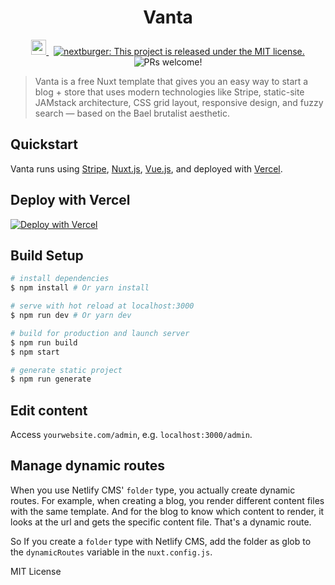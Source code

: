 <h1 align="center">
  Vanta
</h1>

<p align="center">
  <a href="https://vercel.com/dashboard/fues/projects" target="_blank">
    <img src="https://assets.vercel.com/image/upload/front/favicon/round-2/144x144.png" height="24px" alt="vercel badge">
  </a>
  &nbsp;
  <a href="https://github.com/fuesorg/nextburger/blob/master/LICENSE">
    <img src="https://img.shields.io/badge/license-MIT-blue.svg" alt="nextburger: This project is released under the MIT license." />
  </a>
  <img src="https://img.shields.io/badge/PRs-welcome-brightgreen.svg" alt="PRs welcome!" />
</p>

> Vanta is a free Nuxt template that gives you an easy way to start a blog + store that uses modern technologies like Stripe, static-site JAMstack architecture, CSS grid layout, responsive design, and fuzzy search — based on the Bael brutalist aesthetic.

## Quickstart

Vanta runs using [Stripe](https://stripe.com), [Nuxt.js](https://nuxtjs.org), [Vue.js](https://vuejs.org), and deployed with [Vercel](https://vercel.com).

## Deploy with Vercel

[![Deploy with Vercel](https://vercel.com/button)](https://vercel.com/new/git/external?repository-url=https%3A%2F%2Fgithub.com%2Fvercel%2Fnext.js%2Ftree%2Fcanary%2Fexamples%2Fhello-world)


## Build Setup

``` bash
# install dependencies
$ npm install # Or yarn install

# serve with hot reload at localhost:3000
$ npm run dev # Or yarn dev

# build for production and launch server
$ npm run build
$ npm start

# generate static project
$ npm run generate
```

## Edit content

Access `yourwebsite.com/admin`, e.g. `localhost:3000/admin`.

## Manage dynamic routes

When you use Netlify CMS' `folder` type, you actually create dynamic routes. For example, when creating a blog,
you render different content files with the same template. And for the blog to know which content to render,
it looks at the url and gets the specific content file. That's a dynamic route.

So If you create a `folder` type with Netlify CMS, add the folder as glob to the `dynamicRoutes` variable
in the `nuxt.config.js`.

MIT License

